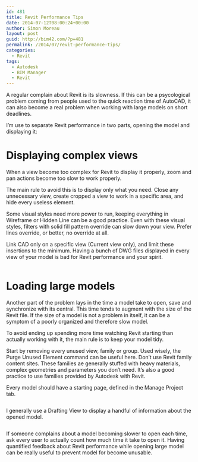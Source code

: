 ```yaml
---
id: 481
title: Revit Performance Tips
date: 2014-07-12T08:00:24+00:00
author: Simon Moreau
layout: post
guid: http://bim42.com/?p=481
permalink: /2014/07/revit-performance-tips/
categories:
  - Revit
tags:
  - Autodesk
  - BIM Manager
  - Revit
---
```

A regular complain about Revit is its slowness. If this can be a psycological problem coming from people used to the quick reaction time of AutoCAD, it can also become a real problem when working with large models on short deadlines.

I&#8217;m use to separate Revit performance in two parts, opening the model and displaying it:

# Displaying complex views

When a view become too complex for Revit to display it properly, zoom and pan actions become too slow to work properly.

The main rule to avoid this is to display only what you need. Close any unnecessary view, create cropped a view to work in a specific area, and hide every useless element.

Some visual styles need more power to run, keeping everything in Wireframe or Hidden Line can be a good practice. Even with these visual styles, filters with solid fill pattern override can slow down your view. Prefer lines override, or better, no override at all.

Link CAD only on a specific view (Current view only), and limit these insertions to the minimum. Having a bunch of DWG files displayed in every view of your model is bad for Revit performance and your spirit.

![<img class="aligncenter size-full wp-image-486" src="http://bim42.com/wp-content/uploads/2014/07/InserDWG.png" alt="InserDWG" width="763" height="121" srcset="https://bim42.com/wp-content/uploads/2014/07/InserDWG.png 763w, https://bim42.com/wp-content/uploads/2014/07/InserDWG-300x47.png 300w, https://bim42.com/wp-content/uploads/2014/07/InserDWG-500x79.png 500w" sizes="(max-width: 763px) 100vw, 763px" />](http://bim42.com/wp-content/uploads/2014/07/InserDWG.png)

# Loading large models

Another part of the problem lays in the time a model take to open, save and synchronize with its central. This time tends to augment with the size of the Revit file. If the size of a model is not a problem in itself, it can be a symptom of a poorly organized and therefore slow model.

To avoid ending up spending more time watching Revit starting than actually working with it, the main rule is to keep your model tidy.

Start by removing every unused view, family or group. Used wisely, the Purge Unused Element command can be useful here. Don&#8217;t use Revit family content sites. These families ae generally stuffed with heavy materials, complex geometries and parameters you don&#8217;t need. It&#8217;s also a good practice to use families provided by Autodesk with Revit.

Every model should have a starting page, defined in the Manage Project tab.

![<img class="aligncenter size-full wp-image-487" src="http://bim42.com/wp-content/uploads/2014/07/ManageStartingView.png" alt="ManageStartingView" width="102" height="103" />](http://bim42.com/wp-content/uploads/2014/07/ManageStartingView.png)

I generally use a Drafting View to display a handful of information about the opened model.

![<img class="aligncenter size-full wp-image-484" src="http://bim42.com/wp-content/uploads/2014/07/StartingView.png" alt="StartingView" width="899" height="516" srcset="https://bim42.com/wp-content/uploads/2014/07/StartingView.png 899w, https://bim42.com/wp-content/uploads/2014/07/StartingView-300x172.png 300w, https://bim42.com/wp-content/uploads/2014/07/StartingView-500x286.png 500w" sizes="(max-width: 899px) 100vw, 899px" />](http://bim42.com/wp-content/uploads/2014/07/StartingView.png)

If someone complains about a model becoming slower to open each time, ask every user to actually count how much time it take to open it. Having quantified feedback about Revit performance while opening large model can be really useful to prevent model for become unusable.